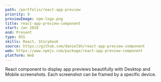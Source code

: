 ```yaml
---
path: /portfolio/react-app-preview
priority: 8
previewImage: npm-logo.png
title: react-app-preview-component
start: Jan 2018
end: Present
type: OSS
skills: React, Storybook
source: https://github.com/danielbh/react-app-preview-component
web: https://www.npmjs.com/package/react-app-preview-component
platform: Web
---
```


React component to display app previews beautifully with Desktop and Mobile screenshots. Each screenshot can be framed by a specific device.
